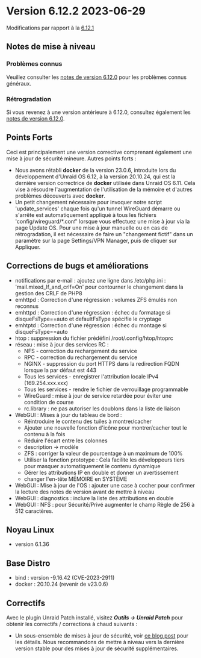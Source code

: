 # Version 6.12.2 2023-06-29

Modifications par rapport à la [6.12.1](6.12.1.md)

## Notes de mise à niveau

### Problèmes connus

Veuillez consulter les [notes de version 6.12.0](6.12.0.md#known-issues) pour les problèmes connus généraux.

### Rétrogradation

Si vous revenez à une version antérieure à 6.12.0, consultez également les [notes de version 6.12.0](6.12.0.md#rolling-back).

## Points Forts

Ceci est principalement une version corrective comprenant également une mise à jour de sécurité mineure. Autres points forts :

- Nous avons rétabli **docker** de la version 23.0.6, introduite lors du développement d'Unraid OS 6.12, à la version 20.10.24, qui est la dernière version correctrice de **docker** utilisée dans Unraid OS 6.11. Cela vise à résoudre l'augmentation de l'utilisation de la mémoire et d'autres problèmes découverts avec **docker**.
- Un petit changement nécessaire pour invoquer notre script 'update\_services' chaque fois qu'un tunnel WireGuard démarre ou s'arrête est automatiquement appliqué à tous les fichiers 'config/wireguard/\*.conf' lorsque vous effectuez une mise à jour via la page Update OS. Pour une mise à jour manuelle ou en cas de rétrogradation, il est nécessaire de faire un "changement fictif" dans un paramètre sur la page Settings/VPN Manager, puis de cliquer sur Appliquer.

## Corrections de bugs et améliorations

- notifications par e-mail : ajoutez une ligne dans /etc/php.ini : 'mail.mixed\_lf\_and\_crlf=On' pour contourner le changement dans la gestion des CRLF de PHP8
- emhttpd : Correction d'une régression : volumes ZFS émulés non reconnus
- emhttpd : Correction d'une régression : échec du formatage si disqueFsType==auto et defaultFsType spécifie le cryptage
- emhtptd : Correction d'une régression : échec du montage si disqueFsType==auto
- htop : suppression du fichier prédéfini /root/.config/htop/htoprc
- réseau : mise à jour des services RC :
  - NFS - correction du rechargement du service
  - RPC - correction du rechargement du service
  - NGINX - suppression du port HTTPS dans la redirection FQDN lorsque la par défaut est 443
  - Tous les services - enregistrer l'attribution locale IPv4 (169.254.xxx.xxx)
  - Tous les services - rendre le fichier de verrouillage programmable
  - WireGuard : mise à jour de service retardée pour éviter une condition de course
  - rc.library : ne pas autoriser les doublons dans la liste de liaison
- WebGUI : Mises à jour du tableau de bord :
  - Réintroduire le contenu des tuiles à montrer/cacher
  - Ajouter une nouvelle fonction d'icône pour montrer/cacher tout le contenu à la fois
  - Réduire l'écart entre les colonnes
  - description -> modèle
  - ZFS : corriger la valeur de pourcentage à un maximum de 100%
  - Utiliser la fonction prototype : Cela facilite les développeurs tiers pour masquer automatiquement le contenu dynamique
  - Gérer les attributions IP en double et donner un avertissement
  - changer l'en-tête MÉMOIRE en SYSTÈME
- WebGUI : Mise à jour de l'OS : ajouter une case à cocher pour confirmer la lecture des notes de version avant de mettre à niveau
- WebGUI : diagnostics : inclure la liste des attributions en double
- WebGUI : NFS : pour Sécurité/Privé augmenter le champ Règle de 256 à 512 caractères.

## Noyau Linux

- version 6.1.36

## Base Distro

- bind : version -9.16.42 (CVE-2023-2911)
- docker : 20.10.24 (revenir de v23.0.6)

## Correctifs

Avec le plugin Unraid Patch installé, visitez ***Outils → Unraid Patch*** pour obtenir les correctifs / corrections à chaud suivants :

- Un sous-ensemble de mises à jour de sécurité, voir [ce blog post](https://unraid.net/blog/cvd) pour les détails. Nous recommandons de mettre à niveau vers la dernière version stable pour des mises à jour de sécurité supplémentaires.
